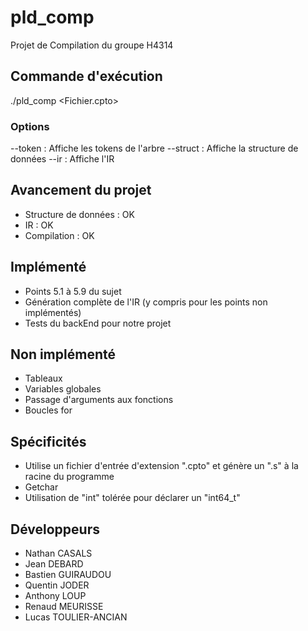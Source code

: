 # pld_comp
Projet de Compilation du groupe H4314

## Commande d'exécution
./pld_comp <Fichier.cpto> <options>

### Options
--token     : Affiche les tokens de l'arbre
--struct    : Affiche la structure de données
--ir        : Affiche l'IR

## Avancement du projet
- Structure de données  : OK
- IR                    : OK
- Compilation           : OK

## Implémenté
- Points 5.1 à 5.9 du sujet
- Génération complète de l'IR (y compris pour les points non implémentés)
- Tests du backEnd pour notre projet

## Non implémenté
- Tableaux
- Variables globales
- Passage d'arguments aux fonctions
- Boucles for

## Spécificités
- Utilise un fichier d'entrée d'extension ".cpto" et génère un ".s" à la racine du programme
- Getchar
- Utilisation de "int" tolérée pour déclarer un "int64_t"

## Développeurs
- Nathan CASALS
- Jean DEBARD
- Bastien GUIRAUDOU
- Quentin JODER
- Anthony LOUP
- Renaud MEURISSE
- Lucas TOULIER-ANCIAN
